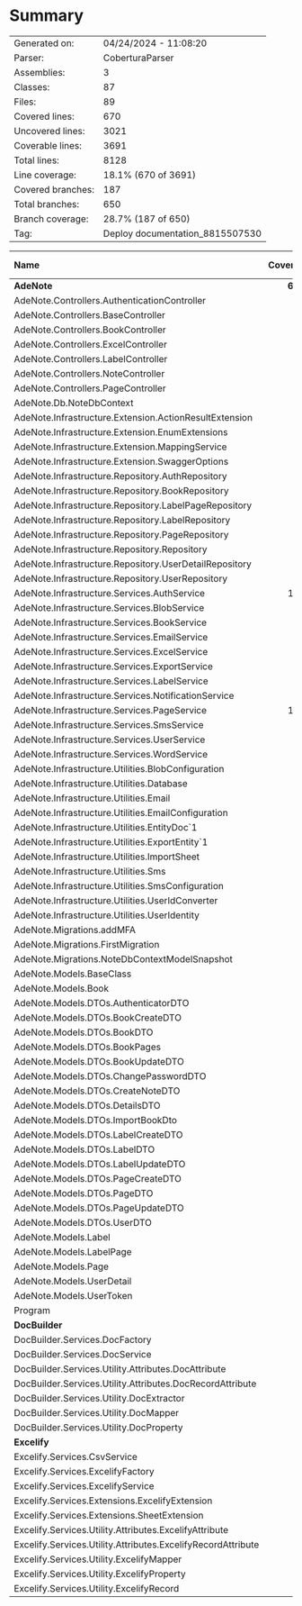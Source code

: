 ﻿# Summary
|||
|:---|:---|
| Generated on: | 04/24/2024 - 11:08:20 |
| Parser: | CoberturaParser |
| Assemblies: | 3 |
| Classes: | 87 |
| Files: | 89 |
| Covered lines: | 670 |
| Uncovered lines: | 3021 |
| Coverable lines: | 3691 |
| Total lines: | 8128 |
| Line coverage: | 18.1% (670 of 3691) |
| Covered branches: | 187 |
| Total branches: | 650 |
| Branch coverage: | 28.7% (187 of 650) |
| Tag: | Deploy documentation_8815507530 |

|**Name**|**Covered**|**Uncovered**|**Coverable**|**Total**|**Line coverage**|**Covered**|**Total**|**Branch coverage**|
|:---|---:|---:|---:|---:|---:|---:|---:|---:|
|**AdeNote**|**670**|**2328**|**2998**|**6879**|**22.3%**|**187**|**398**|**46.9%**|
|AdeNote.Controllers.AuthenticationController|0|203|203|786|0%|0|40|0%|
|AdeNote.Controllers.BaseController|0|18|18|64|0%|0|0||
|AdeNote.Controllers.BookController|0|41|41|228|0%|0|6|0%|
|AdeNote.Controllers.ExcelController|0|5|5|28|0%|0|0||
|AdeNote.Controllers.LabelController|0|24|24|161|0%|0|0||
|AdeNote.Controllers.NoteController|0|39|39|183|0%|0|0||
|AdeNote.Controllers.PageController|0|36|36|275|0%|0|0||
|AdeNote.Db.NoteDbContext|43|0|43|108|100%|0|0||
|AdeNote.Infrastructure.Extension.ActionResultExtension|0|13|13|33|0%|0|10|0%|
|AdeNote.Infrastructure.Extension.EnumExtensions|0|9|9|21|0%|0|4|0%|
|AdeNote.Infrastructure.Extension.MappingService|18|0|18|54|100%|0|0||
|AdeNote.Infrastructure.Extension.SwaggerOptions|0|31|31|65|0%|0|4|0%|
|AdeNote.Infrastructure.Repository.AuthRepository|0|43|43|131|0%|0|2|0%|
|AdeNote.Infrastructure.Repository.BookRepository|32|7|39|104|82%|0|0||
|AdeNote.Infrastructure.Repository.LabelPageRepository|28|3|31|91|90.3%|0|0||
|AdeNote.Infrastructure.Repository.LabelRepository|28|3|31|95|90.3%|0|0||
|AdeNote.Infrastructure.Repository.PageRepository|21|11|32|92|65.6%|0|0||
|AdeNote.Infrastructure.Repository.Repository|4|39|43|86|9.3%|0|10|0%|
|AdeNote.Infrastructure.Repository.UserDetailRepository|0|29|29|79|0%|0|0||
|AdeNote.Infrastructure.Repository.UserRepository|0|10|10|25|0%|0|0||
|AdeNote.Infrastructure.Services.AuthService|139|200|339|684|41%|57|114|50%|
|AdeNote.Infrastructure.Services.BlobService|0|51|51|123|0%|0|2|0%|
|AdeNote.Infrastructure.Services.BookService|56|33|89|202|62.9%|25|30|83.3%|
|AdeNote.Infrastructure.Services.EmailService|0|39|39|52|0%|0|2|0%|
|AdeNote.Infrastructure.Services.ExcelService|0|38|38|76|0%|0|8|0%|
|AdeNote.Infrastructure.Services.ExportService|0|45|45|89|0%|0|14|0%|
|AdeNote.Infrastructure.Services.LabelService|52|13|65|145|80%|18|18|100%|
|AdeNote.Infrastructure.Services.NotificationService|0|29|29|80|0%|0|6|0%|
|AdeNote.Infrastructure.Services.PageService|129|17|146|304|88.3%|87|90|96.6%|
|AdeNote.Infrastructure.Services.SmsService|0|19|19|46|0%|0|2|0%|
|AdeNote.Infrastructure.Services.UserService|0|48|48|90|0%|0|14|0%|
|AdeNote.Infrastructure.Services.WordService|0|17|17|34|0%|0|0||
|AdeNote.Infrastructure.Utilities.BlobConfiguration|0|12|12|34|0%|0|0||
|AdeNote.Infrastructure.Utilities.Database|0|9|9|23|0%|0|4|0%|
|AdeNote.Infrastructure.Utilities.Email|0|17|17|27|0%|0|0||
|AdeNote.Infrastructure.Utilities.EmailConfiguration|0|14|14|39|0%|0|0||
|AdeNote.Infrastructure.Utilities.EntityDoc`1|0|2|2|11|0%|0|0||
|AdeNote.Infrastructure.Utilities.ExportEntity`1|0|2|2|11|0%|0|0||
|AdeNote.Infrastructure.Utilities.ImportSheet|0|7|7|15|0%|0|0||
|AdeNote.Infrastructure.Utilities.Sms|7|0|7|13|100%|0|0||
|AdeNote.Infrastructure.Utilities.SmsConfiguration|0|12|12|19|0%|0|0||
|AdeNote.Infrastructure.Utilities.UserIdConverter|3|0|3|19|100%|0|0||
|AdeNote.Infrastructure.Utilities.UserIdentity|0|9|9|36|0%|0|12|0%|
|AdeNote.Migrations.addMFA|0|312|312|373|0%|0|0||
|AdeNote.Migrations.FirstMigration|0|386|386|455|0%|0|0||
|AdeNote.Migrations.NoteDbContextModelSnapshot|0|260|260|297|0%|0|0||
|AdeNote.Models.BaseClass|1|0|1|16|100%|0|0||
|AdeNote.Models.Book|12|5|17|66|70.5%|0|0||
|AdeNote.Models.DTOs.AuthenticatorDTO|7|0|7|28|100%|0|0||
|AdeNote.Models.DTOs.BookCreateDTO|2|0|2|25|100%|0|0||
|AdeNote.Models.DTOs.BookDTO|4|0|4|40|100%|0|0||
|AdeNote.Models.DTOs.BookPages|2|0|2|18|100%|0|0||
|AdeNote.Models.DTOs.BookUpdateDTO|2|0|2|18|100%|0|0||
|AdeNote.Models.DTOs.ChangePasswordDTO|0|2|2|8|0%|0|0||
|AdeNote.Models.DTOs.CreateNoteDTO|0|2|2|18|0%|0|0||
|AdeNote.Models.DTOs.DetailsDTO|9|0|9|33|100%|0|0||
|AdeNote.Models.DTOs.ImportBookDto|0|11|11|20|0%|0|4|0%|
|AdeNote.Models.DTOs.LabelCreateDTO|1|0|1|16|100%|0|0||
|AdeNote.Models.DTOs.LabelDTO|2|0|2|18|100%|0|0||
|AdeNote.Models.DTOs.LabelUpdateDTO|1|0|1|13|100%|0|0||
|AdeNote.Models.DTOs.PageCreateDTO|2|0|2|22|100%|0|0||
|AdeNote.Models.DTOs.PageDTO|2|0|2|19|100%|0|0||
|AdeNote.Models.DTOs.PageUpdateDTO|2|0|2|17|100%|0|0||
|AdeNote.Models.DTOs.UserDTO|0|7|7|29|0%|0|0||
|AdeNote.Models.Label|8|1|9|32|88.8%|0|0||
|AdeNote.Models.LabelPage|10|0|10|37|100%|0|0||
|AdeNote.Models.Page|15|0|15|57|100%|0|0||
|AdeNote.Models.UserDetail|11|12|23|80|47.8%|0|0||
|AdeNote.Models.UserToken|17|1|18|67|94.4%|0|0||
|Program|0|132|132|176|0%|0|2|0%|
|**DocBuilder**|**0**|**186**|**186**|**334**|**0%**|**0**|**60**|**0%**|
|DocBuilder.Services.DocFactory|0|3|3|16|0%|0|0||
|DocBuilder.Services.DocService|0|45|45|76|0%|0|8|0%|
|DocBuilder.Services.Utility.Attributes.DocAttribute|0|2|2|10|0%|0|0||
|DocBuilder.Services.Utility.Attributes.DocRecordAttribute|0|12|12|21|0%|0|6|0%|
|DocBuilder.Services.Utility.DocExtractor|0|78|78|124|0%|0|32|0%|
|DocBuilder.Services.Utility.DocMapper|0|39|39|74|0%|0|14|0%|
|DocBuilder.Services.Utility.DocProperty|0|7|7|13|0%|0|0||
|**Excelify**|**0**|**507**|**507**|**915**|**0%**|**0**|**192**|**0%**|
|Excelify.Services.CsvService|0|39|39|73|0%|0|12|0%|
|Excelify.Services.ExcelifyFactory|0|28|28|46|0%|0|8|0%|
|Excelify.Services.ExcelifyService|0|49|49|91|0%|0|16|0%|
|Excelify.Services.Extensions.ExcelifyExtension|0|3|3|20|0%|0|0||
|Excelify.Services.Extensions.SheetExtension|0|198|198|362|0%|0|82|0%|
|Excelify.Services.Utility.Attributes.ExcelifyAttribute|0|12|12|23|0%|0|6|0%|
|Excelify.Services.Utility.Attributes.ExcelifyRecordAttribute|0|2|2|10|0%|0|0||
|Excelify.Services.Utility.ExcelifyMapper|0|39|39|75|0%|0|12|0%|
|Excelify.Services.Utility.ExcelifyProperty|0|7|7|15|0%|0|0||
|Excelify.Services.Utility.ExcelifyRecord|0|130|130|200|0%|0|56|0%|
